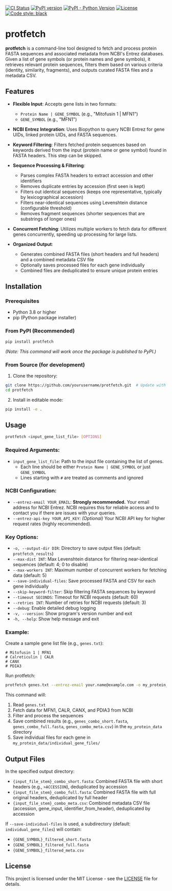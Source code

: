 [![CI Status](https://github.com/aulyxair/protfetch/actions/workflows/ci.yml/badge.svg)](https://github.com/aulyxair/protfetch/actions/workflows/ci.yml)
[![PyPI version](https://img.shields.io/pypi/v/protfetch.svg)](https://pypi.org/project/protfetch/)
[![PyPI - Python Version](https://img.shields.io/pypi/pyversions/protfetch.svg)](https://pypi.org/project/protfetch/)
[![License](https://img.shields.io/pypi/l/protfetch.svg)](https://github.com/yourusername/protfetch/blob/main/LICENSE)
[![Code style: black](https://img.shields.io/badge/code%20style-black-000000.svg)](https://github.com/psf/black)

# protfetch

**protfetch** is a command-line tool designed to fetch and process protein FASTA sequences and associated metadata from NCBI's Entrez databases. Given a list of gene symbols (or protein names and gene symbols), it retrieves relevant protein sequences, filters them based on various criteria (identity, similarity, fragments), and outputs curated FASTA files and a metadata CSV.

## Features

- **Flexible Input**: Accepts gene lists in two formats:
  - `Protein Name | GENE_SYMBOL` (e.g., "Mitofusin 1 | MFN1")
  - `GENE_SYMBOL` (e.g., "MFN1")

- **NCBI Entrez Integration**: Uses Biopython to query NCBI Entrez for gene UIDs, linked protein UIDs, and FASTA sequences.

- **Keyword Filtering**: Filters fetched protein sequences based on keywords derived from the input (protein name or gene symbol) found in FASTA headers. This step can be skipped.

- **Sequence Processing & Filtering**:
  - Parses complex FASTA headers to extract accession and other identifiers
  - Removes duplicate entries by accession (first seen is kept)
  - Filters out identical sequences (keeps one representative, typically by lexicographical accession)
  - Filters near-identical sequences using Levenshtein distance (configurable threshold)
  - Removes fragment sequences (shorter sequences that are substrings of longer ones)

- **Concurrent Fetching**: Utilizes multiple workers to fetch data for different genes concurrently, speeding up processing for large lists.

- **Organized Output**:
  - Generates combined FASTA files (short headers and full headers) and a combined metadata CSV file
  - Optionally saves processed files for each gene individually
  - Combined files are deduplicated to ensure unique protein entries

## Installation

### Prerequisites
- Python 3.8 or higher
- pip (Python package installer)

### From PyPI (Recommended)
```bash
pip install protfetch
```
*(Note: This command will work once the package is published to PyPI.)*

### From Source (for development)
1. Clone the repository:
```bash
git clone https://github.com/yourusername/protfetch.git  # Update with your repo URL
cd protfetch
```

2. Install in editable mode:
```bash
pip install -e .
```

## Usage

```bash
protfetch <input_gene_list_file> [OPTIONS]
```

### Required Arguments:
- `input_gene_list_file`: Path to the input file containing the list of genes.
  - Each line should be either `Protein Name | GENE_SYMBOL` or just `GENE_SYMBOL`
  - Lines starting with `#` are treated as comments and ignored

### NCBI Configuration:
- `--entrez-email YOUR_EMAIL`: **Strongly recommended.** Your email address for NCBI Entrez. NCBI requires this for reliable access and to contact you if there are issues with your queries.
- `--entrez-api-key YOUR_API_KEY`: *(Optional)* Your NCBI API key for higher request rates (highly recommended).

### Key Options:
- `-o, --output-dir DIR`: Directory to save output files (default: `protfetch_results`)
- `--max-dist INT`: Max Levenshtein distance for filtering near-identical sequences (default: 4; 0 to disable)
- `--max-workers INT`: Maximum number of concurrent workers for fetching data (default: 5)
- `--save-individual-files`: Save processed FASTA and CSV for each gene individually
- `--skip-keyword-filter`: Skip filtering FASTA sequences by keyword
- `--timeout SECONDS`: Timeout for NCBI requests (default: 60)
- `--retries INT`: Number of retries for NCBI requests (default: 3)
- `--debug`: Enable detailed debug logging
- `-v, --version`: Show program's version number and exit
- `-h, --help`: Show help message and exit

### Example:

Create a sample gene list file (e.g., `genes.txt`):
```
# Mitofusin 1 | MFN1
# Calreticulin | CALR
# CANX
# PDIA3
```

Run protfetch:
```bash
protfetch genes.txt --entrez-email your.name@example.com -o my_protein_data --save-individual-files
```

This command will:
1. Read `genes.txt`
2. Fetch data for MFN1, CALR, CANX, and PDIA3 from NCBI
3. Filter and process the sequences
4. Save combined results (e.g., `genes_combo_short.fasta`, `genes_combo_full.fasta`, `genes_combo_meta.csv`) in the `my_protein_data` directory
5. Save individual files for each gene in `my_protein_data/individual_gene_files/`

## Output Files

In the specified output directory:

- `{input_file_stem}_combo_short.fasta`: Combined FASTA file with short headers (e.g., `>ACCESSION`), deduplicated by accession
- `{input_file_stem}_combo_full.fasta`: Combined FASTA file with full original headers, deduplicated by full header
- `{input_file_stem}_combo_meta.csv`: Combined metadata CSV file (accession, gene_input, identifier_from_header), deduplicated by accession

If `--save-individual-files` is used, a subdirectory (default: `individual_gene_files`) will contain:
- `{GENE_SYMBOL}_filtered_short.fasta`
- `{GENE_SYMBOL}_filtered_full.fasta`
- `{GENE_SYMBOL}_filtered_meta.csv`

## License

This project is licensed under the MIT License - see the [LICENSE](LICENSE) file for details.
